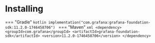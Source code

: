 # Installing

=== "Gradle"
    ```kotlin
    implementation("com.grafana:grafana-foundation-sdk:11.2.0-1746458706")
    ```
=== "Maven"
    ```xml
    <dependency>
        <groupId>com.grafana</groupId>
        <artifactId>grafana-foundation-sdk</artifactId>
        <version>11.2.0-1746458706</version>
    </dependency>
    ```

